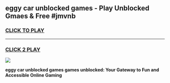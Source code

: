 
## eggy car unblocked games - Play Unblocked Gmaes & Free #jmvnb
<h3>
<a href="https://news.freeplayer.one?title=eggy_car_unblocked_games&ref=24F">CLICK TO PLAY</a></h3>
<hr>

<h3>
<a href="https://news.freeplayer.one?title=eggy_car_unblocked_games&ref=24F">CLICK 2 PLAY</a>
  
</h3>

<a href="https://news.freeplayer.one?title=eggy_car_unblocked_games&ref=24F/"><img src="https://clearcache.store/games.png"></a>


**eggy car unblocked games games unblocked: Your Gateway to Fun and Accessible Online Gaming**
